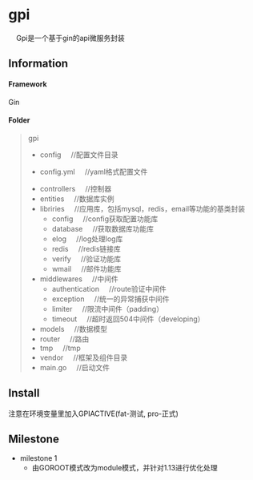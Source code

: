 # gpi

&nbsp;&nbsp;&nbsp;&nbsp;Gpi是一个基于gin的api微服务封装
## Information

#### Framework

Gin

#### Folder

> gpi
> * config &nbsp;&nbsp;&nbsp;&nbsp;//配置文件目录 
>  - config.yml &nbsp;&nbsp;&nbsp;&nbsp;//yaml格式配置文件
> * controllers &nbsp;&nbsp;&nbsp;&nbsp;//控制器 
> * entities &nbsp;&nbsp;&nbsp;&nbsp;//数据库实例 
> * libriries &nbsp;&nbsp;&nbsp;&nbsp;//应用库，包括mysql，redis，email等功能的基类封装
>   - config &nbsp;&nbsp;&nbsp;&nbsp;//config获取配置功能库
>   - database &nbsp;&nbsp;&nbsp;&nbsp;//获取数据库功能库
>   - elog &nbsp;&nbsp;&nbsp;&nbsp;//log处理log库
>   - redis &nbsp;&nbsp;&nbsp;&nbsp;//redis链接库
>   - verify &nbsp;&nbsp;&nbsp;&nbsp;//验证功能库
>   - wmail &nbsp;&nbsp;&nbsp;&nbsp;//邮件功能库
> * middlewares &nbsp;&nbsp;&nbsp;&nbsp;//中间件
>   - authentication &nbsp;&nbsp;&nbsp;&nbsp;//route验证中间件
>   - exception &nbsp;&nbsp;&nbsp;&nbsp;//统一的异常捕获中间件
>   - limiter &nbsp;&nbsp;&nbsp;&nbsp;//限流中间件（padding）
>   - timeout &nbsp;&nbsp;&nbsp;&nbsp;//超时返回504中间件（developing）
> * models &nbsp;&nbsp;&nbsp;&nbsp;//数据模型 
> * router &nbsp;&nbsp;&nbsp;&nbsp;//路由 
> * tmp &nbsp;&nbsp;&nbsp;&nbsp;//tmp 
> * vendor &nbsp;&nbsp;&nbsp;&nbsp;//框架及组件目录 
> * main.go &nbsp;&nbsp;&nbsp;&nbsp;//启动文件
## Install
注意在环境变量里加入GPIACTIVE(fat-测试, pro-正式)
## Milestone
* milestone 1
  - 由GOROOT模式改为module模式，并针对1.13进行优化处理


